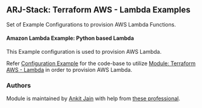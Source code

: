 ## ARJ-Stack: Terraform AWS - Lambda Examples

Set of Example Configurations to provision AWS Lambda Functions.

#### Amazon Lambda Example: Python based Lambda

This Example configuration is used to provision AWS Lambda.

Refer [Configuration Example](https://github.com/arjstack/terraform-aws-examples/tree/main/aws-lambda/lambda-python) for the code-base to utilize [Module: Terraform AWS - Lambda](https://github.com/arjstack/terraform-aws-lambda) in order to provision AWS Lambda.

### Authors

Module is maintained by [Ankit Jain](https://github.com/ankit-jn) with help from [these professional](https://github.com/arjstack/terraform-aws-examples/graphs/contributors).